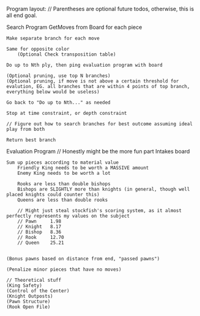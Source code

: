 Program layout:
// Parentheses are optional future todos, otherwise, this is all end goal.

Search Program
	GetMoves from Board for each piece

	Make separate branch for each move

	Same for opposite color
		(Optional Check transposition table)

	Do up to Nth ply, then ping evaluation program with board

	(Optional pruning, use top N branches)
	(Optional pruning, if move is not above a certain threshold for evalution, EG. all branches that are within 4 points of top branch, everything below would be useless)

	Go back to "Do up to Nth..." as needed

	Stop at time constraint, or depth constraint

	// Figure out how to search branches for best outcome assuming ideal play from both

	Return best branch

Evaluation Program // Honestly might be the more fun part
	Intakes board

	Sum up pieces according to material value
		Friendly King needs to be worth a MASSIVE amount
		Enemy King needs to be worth a lot 

		Rooks are less than double bishops
		Bishops are SLIGHTLY more than knights (in general, though well placed knights could counter this)
		Queens are less than double rooks

		// Might just steal stockfish's scoring system, as it almost perfectly represents my values on the subject
		// Pawn		1.98
		// Knight	8.17
		// Bishop	8.36
		// Rook		12.70
		// Queen	25.21


	(Bonus pawns based on distance from end, "passed pawns")

	(Penalize minor pieces that have no moves)

	// Theoretical stuff
	(King Safety)
	(Control of the Center)
	(Knight Outposts)
	(Pawn Structure)
	(Rook Open File)